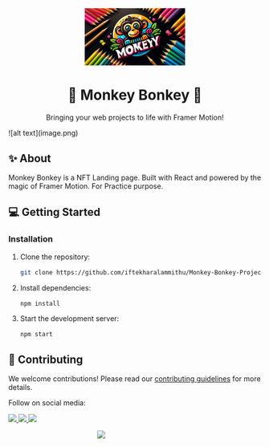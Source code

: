 <div align="center">
  <img src="public\logo.jpeg" alt="Monkey Bonkey Logo" width="200">

  <h1>🐒 Monkey Bonkey 🍌</h1>

  <p>
    <!-- Add a catchy tagline here! -->
    Bringing your web projects to life with Framer Motion!
  </p>
</div>
![alt text](image.png)

## ✨ About

Monkey Bonkey is a NFT Landing page. Built with React and powered by the magic of Framer Motion. For Practice purpose.

## 💻 Getting Started

### Installation

1. Clone the repository:

   ```bash
   git clone https://github.com/iftekharalammithu/Monkey-Bonkey-Project.git
   ```

2. Install dependencies:

   ```bash
   npm install
   ```

3. Start the development server:
   ```bash
   npm start
   ```

## 🤝 Contributing

We welcome contributions! Please read our [contributing guidelines](CONTRIBUTING.md) for more details.

Follow on social media:

[<img src="https://user-images.githubusercontent.com/74038190/235294011-b8074c31-9097-4a65-a594-4151b58743a8.gif" width="50">
](https://x.com/M1thuChowdhury)
[<img src="https://user-images.githubusercontent.com/74038190/235294012-0a55e343-37ad-4b0f-924f-c8431d9d2483.gif" width="50">
](https://www.linkedin.com/in/iftekharalammithu/)
[<img src="https://user-images.githubusercontent.com/74038190/235294013-a33e5c43-a01c-43f6-b44d-a406d8b4ab75.gif" width="50">
](https://www.instagram.com/iftekharalammithu/)

<div style="text-align: center;">
  <a href="https://www.buymeacoffee.com/iftekharalammithu">
    <img src="https://media.giphy.com/media/o7RZbs4KAA6tvM4H6j/giphy.gif" style=" display: block; margin: auto;" width="150">
  </a>
</div>
